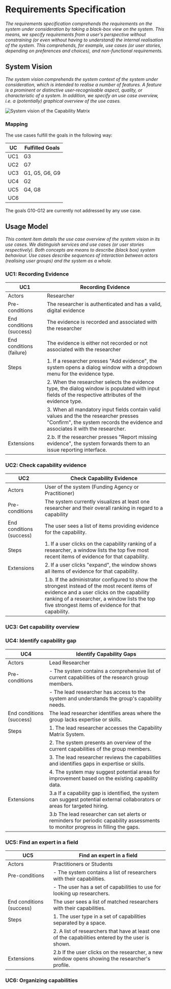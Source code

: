 # Requirements Specification

_The requirements specification comprehends the requirements on the system under consideration by taking a black-box view on the system. This means, we specify requirements from a user's perspective without constraining (or even without having to understand) the internal realisation of the system. This comprehends, for example, use cases (or user stories, depending on preferences and choices), and non-functional requirements._

## System Vision

_The system vision comprehends the system context of the system under consideration, which is intended to realise a number of features. A feature is a prominent or distinctive user-recognisable aspect, quality, or characteristic of a system. In addition, we specify an use case overview, i.e. a (potentially) graphical overview of the use cases._

![System vision of the Capability Matrix](./../figures/system-vision.png)

### Mapping

The use cases fulfill the goals in the following way:

| UC | Fulfilled Goals |
|---|---|
| UC1 | G3 |
| UC2 | G7 |
| UC3 | G1, G5, G6, G9 |
| UC4 | G2 |
| UC5 | G4, G8 |
| UC6 | |

The goals G10-G12 are currently not addressed by any use case.

## Usage Model

_This content item details the use case overview of the system vision in its use cases. We distinguish services and use cases (or user stories respectively). Both concepts are means to describe (black box) system behaviour. Use cases describe sequences of interaction between actors (realising user groups) and the system as a whole._

### UC1: Recording Evidence

| UC1 | Recording Evidence |
|---|---|
| Actors | Researcher |
| Pre-conditions | The researcher is authenticated and has a valid, digital evidence |
| End conditions (success) | The evidence is recorded and associated with the researcher |
| End conditions (failure) | The evidence is either not recorded or not associated with the researcher |
| Steps | 1. If a researcher presses "Add evidence", the system opens a dialog window with a dropdown menu for the evidence type. |
| | 2. When the researcher selects the evidence type, the dialog window is populated with input fields of the respective attributes of the evidence type. |
| | 3. When all mandatory input fields contain valid values and the the researcher presses "Confirm", the system records the evidence and associates it with the researcher. |
| Extensions | 2.b. If the researcher presses "Report missing evidence", the system forwards them to an issue reporting interface. |

### UC2: Check capability evidence

| UC2 | Check Capability Evidence 
|---|---|
| Actors | User of the system (Funding Agency or Practitioner) |
| Pre-conditions | The system currently visualizes at least one researcher and their overall ranking in regard to a capability |
| End conditions (success) | The user sees a list of items providing evidence for the capability. |
| Steps | 1. If a user clicks on the capability ranking of a researcher, a window lists the top five most recent items of evidence for that capability. |
| Extensions | 2. If a user clicks "expand", the window shows all items of evidence for that capability. |
| | 1.b. If the administrator configured to show the strongest instead of the most recent items of evidence and a user clicks on the capability ranking of a researcher, a window lists the top five strongest items of evidence for that capability. |

### UC3: Get capability overview

### UC4: Identify capability gap

| UC4 | Identify Capability Gaps
|---|---|
| Actors | Lead Researcher |
| Pre-conditions | - The system contains a comprehensive list of current capabilities of the research group members. |
|  |  - The lead researcher has access to the system and understands the group's capability needs.|
| End conditions (success) | The lead researcher identifies areas where the group lacks expertise or skills. |
| Steps | 1. The lead researcher accesses the Capability Matrix System. |
|       | 2. The system presents an overview of the current capabilities of the group members. |
|       | 3. The lead researcher reviews the capabilities and identifies gaps in expertise or skills. |
|       | 4. The system may suggest potential areas for improvement based on the existing capability data. |
| Extensions | 3.a If a capability gap is identified, the system can suggest potential external collaborators or areas for targeted hiring. |
|            | 3.b The lead researcher can set alerts or reminders for periodic capability assessments to monitor progress in filling the gaps. |

### UC5: Find an expert in a field

| UC5 | Find an expert in a field
|---|---|
| Actors | Practitioners or Students |
| Pre-conditions | - The system contains a list of researchers with their capabilities. |
|  |  - The user has a set of capabilities to use for looking up researchers.|
| End conditions (success) | The user sees a list of matched researchers with their capabilities. |
| Steps | 1. The user type in a set of capabilities separated by a space. |
|       | 2. A list of researchers that have at least one of the capabilities entered by the user is shown. |
| Extensions | 2.b If the user clicks on the researcher, a new window opens showing the researcher's profile. |

### UC6: Organizing capabilities
